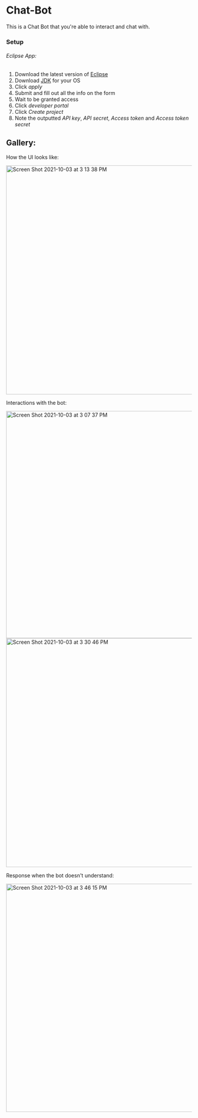 # Chat-Bot
This is a Chat Bot that you're able to interact and chat with.

### Setup
###### Eclipse App:
1. Download the latest version of [Eclipse](https://www.eclipse.org/)
2. Download [JDK](https://www.oracle.com/java/technologies/downloads/) for your OS
3. Click *apply*
4. Submit and fill out all the info on the form
5. Wait to be granted access
6. Click *developer portal*
7. Click *Create project*
8. Note the outputted *API key*, *API secret*, *Access token* and *Access token secret*

## Gallery:
How the UI looks like:

<img width="621" alt="Screen Shot 2021-10-03 at 3 13 38 PM" src="https://user-images.githubusercontent.com/84158176/135768498-563380b1-2497-4fee-9711-27a4bb1556d0.png">

Interactions with the bot:

<img width="616" alt="Screen Shot 2021-10-03 at 3 07 37 PM" src="https://user-images.githubusercontent.com/84158176/135768544-64d163a4-758e-49be-a0da-6336e8658b00.png">

<img width="621" alt="Screen Shot 2021-10-03 at 3 30 46 PM" src="https://user-images.githubusercontent.com/84158176/135768734-dd76cf95-5e6f-481b-ba9c-9f1586cc05fe.png">


Response when the bot doesn't understand:

<img width="619" alt="Screen Shot 2021-10-03 at 3 46 15 PM" src="https://user-images.githubusercontent.com/84158176/135769163-4ec46600-a864-44d7-93ec-1bf32460d93d.png">
